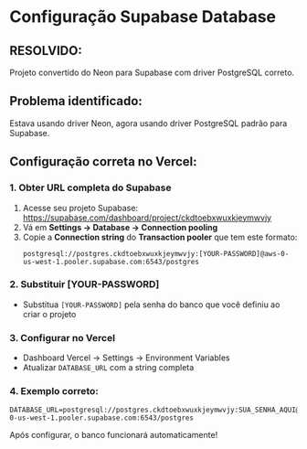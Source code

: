 # Configuração Supabase Database

## RESOLVIDO:
Projeto convertido do Neon para Supabase com driver PostgreSQL correto.

## Problema identificado:
Estava usando driver Neon, agora usando driver PostgreSQL padrão para Supabase.

## Configuração correta no Vercel:

### 1. Obter URL completa do Supabase
1. Acesse seu projeto Supabase: https://supabase.com/dashboard/project/ckdtoebxwuxkjeymwvjy
2. Vá em **Settings → Database → Connection pooling**
3. Copie a **Connection string** do **Transaction pooler** que tem este formato:
   ```
   postgresql://postgres.ckdtoebxwuxkjeymwvjy:[YOUR-PASSWORD]@aws-0-us-west-1.pooler.supabase.com:6543/postgres
   ```

### 2. Substituir [YOUR-PASSWORD]
- Substitua `[YOUR-PASSWORD]` pela senha do banco que você definiu ao criar o projeto

### 3. Configurar no Vercel
- Dashboard Vercel → Settings → Environment Variables
- Atualizar `DATABASE_URL` com a string completa

### 4. Exemplo correto:
```
DATABASE_URL=postgresql://postgres.ckdtoebxwuxkjeymwvjy:SUA_SENHA_AQUI@aws-0-us-west-1.pooler.supabase.com:6543/postgres
```

Após configurar, o banco funcionará automaticamente!